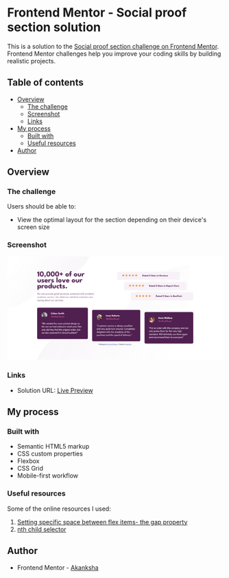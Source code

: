 # Frontend Mentor - Social proof section solution

This is a solution to the [Social proof section challenge on Frontend Mentor](https://www.frontendmentor.io/challenges/social-proof-section-6e0qTv_bA). Frontend Mentor challenges help you improve your coding skills by building realistic projects. 

## Table of contents

- [Overview](#overview)
  - [The challenge](#the-challenge)
  - [Screenshot](#screenshot)
  - [Links](#links)
- [My process](#my-process)
  - [Built with](#built-with)
  - [Useful resources](#useful-resources)
- [Author](#author)

## Overview

### The challenge

Users should be able to:

- View the optimal layout for the section depending on their device's screen size

### Screenshot

![](./screenshot.png)

### Links

- Solution URL: [Live Preview](https://akanksha493.github.io/FrontendMentor-challenges/social-proof-section-master/)

## My process

### Built with

- Semantic HTML5 markup
- CSS custom properties
- Flexbox
- CSS Grid
- Mobile-first workflow

### Useful resources

Some of the online resources I used:
1. [Setting specific space between flex items- the gap property](https://stackoverflow.com/questions/20626685/how-do-i-set-distance-between-flexbox-items) 
2. [nth child selector](https://css-tricks.com/almanac/selectors/n/nth-child/) 

## Author

- Frontend Mentor - [Akanksha](https://www.frontendmentor.io/profile/akanksha493)
